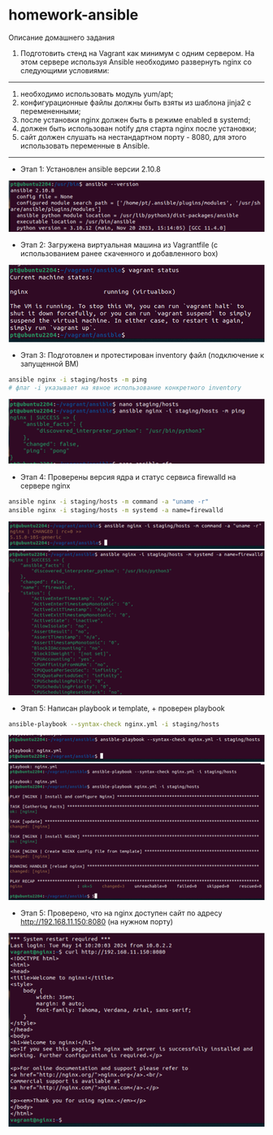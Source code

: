 # homework-ansible
Описание домашнего задания
1. Подготовить стенд на Vagrant как минимум с одним сервером. На этом сервере используя Ansible необходимо развернуть nginx со следующими условиями:
---
1. необходимо использовать модуль yum/apt;
2. конфигурационные файлы должны быть взяты из шаблона jinja2 с перемененными;
3. после установки nginx должен быть в режиме enabled в systemd;
4. должен быть использован notify для старта nginx после установки;
5. сайт должен слушать на нестандартном порту - 8080, для этого использовать переменные в Ansible.

---
- Этап 1: Установлен ansible версии 2.10.8
  
![images2](./images/ansible_1.png)

- Этап 2: Загружена виртуальная машина из Vagrantfile (с использованием ранее скаченного и добавленного box)
  
![images2](./images/ansible_2.png)

- Этап 3: Подготовлен и протестирован inventory файл (подключение к запущенной ВМ)
```bash
ansible nginx -i staging/hosts -m ping
# флаг -i указывает на явное использование конкретного inventory 
```
![images2](./images/ansible_3.png)

- Этап 4: Проверены версия ядра и статус сервиса firewalld на сервере nginx
```bash
ansible nginx -i staging/hosts -m command -a "uname -r"
ansible nginx -i staging/hosts -m systemd -a name=firewalld
```
![images2](./images/ansible_4.png)
![images2](./images/ansible_5.png)

- Этап 5: Написан playbook и template, + проверен playbook
```bash
ansible-playbook --syntax-check nginx.yml -i staging/hosts
```
![images2](./images/ansible_6.png)
![images2](./images/ansible_7.png)

- Этап 5: Проверено, что на nginx доступен сайт по адресу http://192.168.11.150:8080 (на нужном порту)
  
![images2](./images/ansible_8.png)
